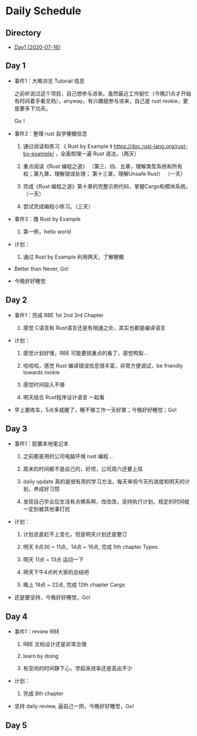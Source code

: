 # Daily Schedule

## Directory

* [Day1 (2020-07-16)](#Day001)

## Day 1

* 事件1：大略浏览 Tutorial 信息

  之前听说过这个项目，自己想参与进来。虽然最近工作挺忙（今晚21点才开始有时间着手看文档），anyway，有兴趣就参与进来，自己是 rust rookie，更是要多下功夫。

  Go！

* 事件2：整理 rust 自学梗概信息

  1. 通过阅读和练习 《 Rust by Example 》 https://doc.rust-lang.org/rust-by-example/ ，全面梳理一遍 Rust 语法。（两天）

  2. 重点阅读《Rust 编程之道》 （第三、四、五章，理解类型系统和所有权；第九章，理解错误处理； 第十三章，理解Unsafe Rust） （一天）

  3. 完成《Rust 编程之道》第十章的完整示例代码，掌握Cargo和模块系统。（一天）

  4. 尝试完成编程小练习。（三天）

* 事件3：撸 Rust by Example

  1. 第一例，hello world

* 计划：

  1. 通过 Rust by Example 利用两天，了解梗概

* Better than Never, Go!

* 今晚好好睡觉

## Day 2

* 事件1：完成 RBE 1st 2nd 3rd Chapter

  1. 感觉 C语言和 Rust语言还是有相通之处，其实也都是编译语言

* 计划：

  1. 感觉计划好慢，RBE 可能要挑重点的看了，感觉鸭梨...

  2. 哈哈哈，感觉 Rust 编译错误信息很丰富，非常方便调试，be friendly towards rookie

  3. 感觉时间投入不够

  4. 明天结合 Rust程序设计语言 一起看

* 早上要练车，5点多就醒了，睡不够工作一天好累；今晚好好睡觉；Go!

## Day 3

* 事件1：配置本地笔记本

  1. 之前都是用的公司电脑环境 rust 编程...

  2. 周末的时间都不是自己的，好烦，公司周六还要上班

  3. daily update 真的是很有用的学习方法，每天审视今天的进度和明天的计划，养成好习惯

  4. 发现自己毕业后生活有点佛系啊，改改改，坚持执行计划，规定的时间就一定别被其他事打扰

* 计划：

  1. 计划总是赶不上变化，但是明天计划还是要订

  2. 明天 8点30 ~ 11点，14点 ~ 16点, 完成 5th chapter Types

  3. 明天 11点 ~ 13点 运动一下

  4. 明天下午4点听大家的总结吧

  5. 晚上 19点 ~ 22点, 完成 12th chapter Cargo

* 还是要坚持，今晚好好睡觉，Go!

## Day 4

* 事件1：review RBE
  
  1. RBE 文档设计还是非常合理

  2. learn by doing

  3. 有空闲的时间静下心，学起来效率还是高出不少

* 计划：

  1. 完成 8th chapter

* 坚持 daily review, 逼自己一把，今晚好好睡觉，Go!

## Day 5
